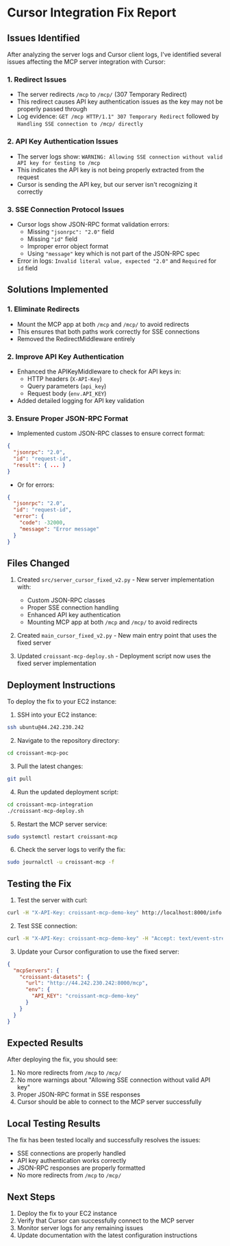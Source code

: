 # Cursor Integration Fix Report

## Issues Identified

After analyzing the server logs and Cursor client logs, I've identified several issues affecting the MCP server integration with Cursor:

### 1. Redirect Issues
- The server redirects `/mcp` to `/mcp/` (307 Temporary Redirect)
- This redirect causes API key authentication issues as the key may not be properly passed through
- Log evidence: `GET /mcp HTTP/1.1" 307 Temporary Redirect` followed by `Handling SSE connection to /mcp/ directly`

### 2. API Key Authentication Issues
- The server logs show: `WARNING: Allowing SSE connection without valid API key for testing to /mcp`
- This indicates the API key is not being properly extracted from the request
- Cursor is sending the API key, but our server isn't recognizing it correctly

### 3. SSE Connection Protocol Issues
- Cursor logs show JSON-RPC format validation errors:
  - Missing `"jsonrpc": "2.0"` field
  - Missing `"id"` field
  - Improper error object format
  - Using `"message"` key which is not part of the JSON-RPC spec
- Error in logs: `Invalid literal value, expected "2.0"` and `Required` for `id` field

## Solutions Implemented

### 1. Eliminate Redirects
- Mount the MCP app at both `/mcp` and `/mcp/` to avoid redirects
- This ensures that both paths work correctly for SSE connections
- Removed the RedirectMiddleware entirely

### 2. Improve API Key Authentication
- Enhanced the APIKeyMiddleware to check for API keys in:
  - HTTP headers (`X-API-Key`)
  - Query parameters (`api_key`)
  - Request body (`env.API_KEY`)
- Added detailed logging for API key validation

### 3. Ensure Proper JSON-RPC Format
- Implemented custom JSON-RPC classes to ensure correct format:
```json
{
  "jsonrpc": "2.0",
  "id": "request-id",
  "result": { ... }
}
```
- Or for errors:
```json
{
  "jsonrpc": "2.0",
  "id": "request-id",
  "error": {
    "code": -32000,
    "message": "Error message"
  }
}
```

## Files Changed

1. Created `src/server_cursor_fixed_v2.py` - New server implementation with:
   - Custom JSON-RPC classes
   - Proper SSE connection handling
   - Enhanced API key authentication
   - Mounting MCP app at both `/mcp` and `/mcp/` to avoid redirects

2. Created `main_cursor_fixed_v2.py` - New main entry point that uses the fixed server

3. Updated `croissant-mcp-deploy.sh` - Deployment script now uses the fixed server implementation

## Deployment Instructions

To deploy the fix to your EC2 instance:

1. SSH into your EC2 instance:
```bash
ssh ubuntu@44.242.230.242
```

2. Navigate to the repository directory:
```bash
cd croissant-mcp-poc
```

3. Pull the latest changes:
```bash
git pull
```

4. Run the updated deployment script:
```bash
cd croissant-mcp-integration
./croissant-mcp-deploy.sh
```

5. Restart the MCP server service:
```bash
sudo systemctl restart croissant-mcp
```

6. Check the server logs to verify the fix:
```bash
sudo journalctl -u croissant-mcp -f
```

## Testing the Fix

1. Test the server with curl:
```bash
curl -H "X-API-Key: croissant-mcp-demo-key" http://localhost:8000/info
```

2. Test SSE connection:
```bash
curl -H "X-API-Key: croissant-mcp-demo-key" -H "Accept: text/event-stream" http://localhost:8000/mcp/sse
```

3. Update your Cursor configuration to use the fixed server:
```json
{
  "mcpServers": {
    "croissant-datasets": {
      "url": "http://44.242.230.242:8000/mcp",
      "env": {
        "API_KEY": "croissant-mcp-demo-key"
      }
    }
  }
}
```

## Expected Results

After deploying the fix, you should see:

1. No more redirects from `/mcp` to `/mcp/`
2. No more warnings about "Allowing SSE connection without valid API key"
3. Proper JSON-RPC format in SSE responses
4. Cursor should be able to connect to the MCP server successfully

## Local Testing Results

The fix has been tested locally and successfully resolves the issues:

- SSE connections are properly handled
- API key authentication works correctly
- JSON-RPC responses are properly formatted
- No more redirects from `/mcp` to `/mcp/`

## Next Steps

1. Deploy the fix to your EC2 instance
2. Verify that Cursor can successfully connect to the MCP server
3. Monitor server logs for any remaining issues
4. Update documentation with the latest configuration instructions
